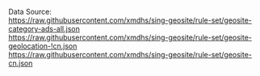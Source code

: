 
Data Source:  
https://raw.githubusercontent.com/xmdhs/sing-geosite/rule-set/geosite-category-ads-all.json  
https://raw.githubusercontent.com/xmdhs/sing-geosite/rule-set/geosite-geolocation-!cn.json  
https://raw.githubusercontent.com/xmdhs/sing-geosite/rule-set/geosite-cn.json